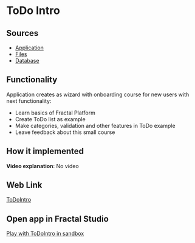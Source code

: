 # ToDo Intro

## Sources

- [Application](https://github.com/LearnFractal/FractalPlatform/tree/main/FractalPlatform.Examples/Applications/ToDoIntro/ToDoIntroApplication.cs)
- [Files](https://github.com/LearnFractal/FractalPlatform/tree/main/FractalPlatform.Examples/Files/ToDoIntro)
- [Database](https://github.com/LearnFractal/FractalPlatform/tree/main/FractalPlatform.Examples/Databases/ToDoIntro)

## Functionality

Application creates as wizard with onboarding course 
for new users with next functionality:

- Learn basics of Fractal Platform
- Create ToDo list as example
- Make categories, validation and other features in ToDo example
- Leave feedback about this small course

## How it implemented

**Video explanation**: No video

## Web Link

[ToDoIntro](https://fraplat.tech/jupiter/ToDoIntro)

## Open app in Fractal Studio

[Play with ToDoIntro in sandbox](https://fraplat.tech/mars/FractalStudio/?tag=ToDoIntro+template)


